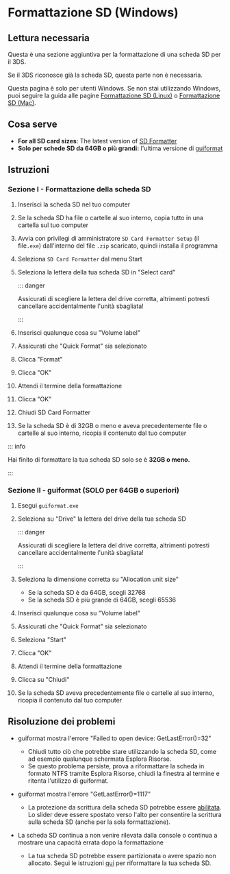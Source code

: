 # Formattazione SD (Windows)

## Lettura necessaria

Questa è una sezione aggiuntiva per la formattazione di una scheda SD per il 3DS.

Se il 3DS riconosce già la scheda SD, questa parte non è necessaria.

Questa pagina è solo per utenti Windows. Se non stai utilizzando Windows, puoi seguire la guida alle pagine [Formattazione SD (Linux)](formatting-sd-\(linux\)) o [Formattazione SD (Mac)](formatting-sd-\(mac\)).

## Cosa serve

- **For all SD card sizes**: The latest version of [SD Formatter](https://www.sdcard.org/downloads/formatter/sd-memory-card-formatter-for-windows-download/)
- **Solo per schede SD da 64GB o più grandi:** l'ultima versione di [guiformat](http://ridgecrop.co.uk/index.htm?guiformat.htm)

## Istruzioni

### Sezione I - Formattazione della scheda SD

1. Inserisci la scheda SD nel tuo computer

2. Se la scheda SD ha file o cartelle al suo interno, copia tutto in una cartella sul tuo computer

3. Avvia con privilegi di amministratore `SD Card Formatter Setup` (il file`.exe`) dall'interno del file `.zip` scaricato, quindi installa il programma

4. Seleziona `SD Card Formatter` dal menu Start

5. Seleziona la lettera della tua scheda SD in "Select card"

    ::: danger

    Assicurati di scegliere la lettera del drive corretta, altrimenti potresti cancellare accidentalmente l'unità sbagliata!

    :::

6. Inserisci qualunque cosa su "Volume label"

7. Assicurati che "Quick Format" sia selezionato

8. Clicca "Format"

9. Clicca "OK"

10. Attendi il termine della formattazione

11. Clicca "OK"

12. Chiudi SD Card Formatter

13. Se la scheda SD è di 32GB o meno e aveva precedentemente file o cartelle al suo interno, ricopia il contenuto dal tuo computer

::: info

Hai finito di formattare la tua scheda SD solo se è **32GB o meno.**

:::

### Sezione II - guiformat (SOLO per 64GB o superiori)

1. Esegui `guiformat.exe`

2. Seleziona su "Drive" la lettera del drive della tua scheda SD

    ::: danger

    Assicurati di scegliere la lettera del drive corretta, altrimenti potresti cancellare accidentalmente l'unità sbagliata!

    :::

3. Seleziona la dimensione corretta su "Allocation unit size"
    - Se la scheda SD è da 64GB, scegli 32768
    - Se la scheda SD è più grande di 64GB, scegli 65536

4. Inserisci qualunque cosa su "Volume label"

5. Assicurati che "Quick Format" sia selezionato

6. Seleziona "Start"

7. Clicca "OK"

8. Attendi il termine della formattazione

9. Clicca su "Chiudi"

10. Se la scheda SD aveva precedentemente file o cartelle al suo interno, ricopia il contenuto dal tuo computer

## Risoluzione dei problemi

- guiformat mostra l'errore "Failed to open device: GetLastError()=32"
    - Chiudi tutto ciò che potrebbe stare utilizzando la scheda SD, come ad esempio qualunque schermata Esplora Risorse.
    - Se questo problema persiste, prova a riformattare la scheda in formato NTFS tramite Esplora Risorse, chiudi la finestra al termine e ritenta l'utilizzo di guiformat.

- guiformat mostra l'errore "GetLastError()=1117"
    - La protezione da scrittura della scheda SD potrebbe essere [abilitata](/images/sdlock.png). Lo slider deve essere spostato verso l'alto per consentire la scrittura sulla scheda SD (anche per la sola formattazione).

- La scheda SD continua a non venire rilevata dalla console o continua a mostrare una capacità errata dopo la formattazione
    - La tua scheda SD potrebbe essere partizionata o avere spazio non allocato. Segui le istruzioni [qui](https://wiki.hacks.guide/wiki/SD_Clean/Windows) per riformattare la tua scheda SD.
